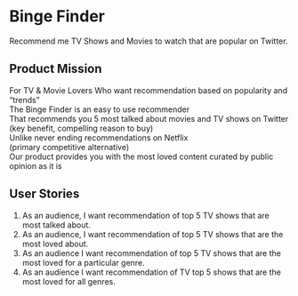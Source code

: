 # Binge Finder

Recommend me TV Shows and Movies to watch that are popular on Twitter.

## Product Mission


For TV & Movie Lovers 
Who want recommendation based on popularity and “trends”  
The Binge Finder  is an easy to use recommender  
That recommends you 5 most talked about movies and TV shows on Twitter  
(key benefit, compelling reason to buy)  
Unlike never ending recommendations on Netflix  
(primary competitive alternative)  
Our product provides you with the most loved content curated by public opinion as it is  


## User Stories
1. As an audience, I want recommendation of top 5 TV shows that are most talked about.
2. As an audience, I want recommendation of top 5 TV shows that are the most loved about.
3. As an audience I want  recommendation of top 5 TV shows that are the most loved for a particular genre.
4. As an audience I want  recommendation of TV top 5 shows that are the most loved for all genres.

